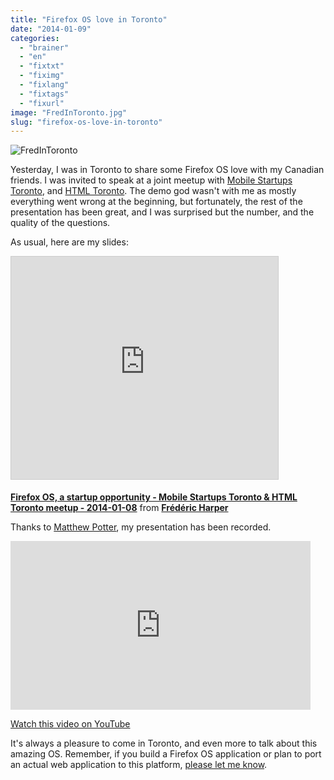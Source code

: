 ```yaml
---
title: "Firefox OS love in Toronto"
date: "2014-01-09"
categories: 
  - "brainer"
  - "en"
  - "fixtxt"
  - "fiximg"
  - "fixlang"
  - "fixtags"
  - "fixurl"
image: "FredInToronto.jpg"
slug: "firefox-os-love-in-toronto"
---
```


![FredInToronto](images/FredInToronto.jpg)

Yesterday, I was in Toronto to share some Firefox OS love with my Canadian friends. I was invited to speak at a joint meetup with [Mobile Startups Toronto](https://www.meetup.com/Mobile-Startup-TO/ "Mobile Startups Toronto website"), and [HTML Toronto](https://www.meetup.com/HTMLToronto/ "HTML5 Toronto website"). The demo god wasn't with me as mostly everything went wrong at the beginning, but fortunately, the rest of the presentation has been great, and I was surprised but the number, and the quality of the questions.

As usual, here are my slides:

<iframe src="https://www.slideshare.net/slideshow/embed_code/key/lf11gJTh1oF7DB" width="427" height="356" frameborder="0" marginwidth="0" marginheight="0" scrolling="no" style="border:1px solid #CCC;border-width:1px;margin-bottom:5px;max-width:100%" allowfullscreen></iframe>

**[Firefox OS, a startup opportunity - Mobile Startups Toronto & HTML Toronto meetup - 2014-01-08](https://www.slideshare.net/fredericharper/firefox-os-a-startup-opportunity-mobile-startups-toronto-html-toronto-meetup-20140108 "Firefox OS, a startup opportunity - Mobile Startups Toronto & HTML Toronto meetup - 2014-01-08")** from **[Frédéric Harper](https://www.slideshare.net/fredericharper)**

Thanks to [Matthew Potter](https://twitter.com/askMP "Matthew Potter's Twitter account"), my presentation has been recorded.

<iframe width="480" height="270" src="https://www.youtube.com/embed/lHWGeeIwBcY?feature=oembed" frameborder="0" allowfullscreen></iframe>

[Watch this video on YouTube](https://www.youtube.com/watch?v=lHWGeeIwBcY "Recording of the presentation")

It's always a pleasure to come in Toronto, and even more to talk about this amazing OS. Remember, if you build a Firefox OS application or plan to port an actual web application to this platform, [please let me know](mailto:fharper@mozilla.com "My Mozilla email").
